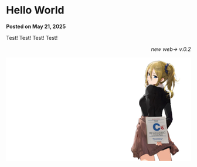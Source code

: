 # Hello World
**Posted on May 21, 2025**

Test! Test! Test! Test!

<div align="right"><em>new web-> v.0.2</em></div>

![Ai Hayasaka Holding The C Programming Language](blog-images/Ai_Hayasaka_Holding_The_C_Programming_Language.png)

